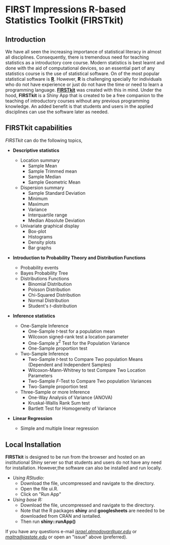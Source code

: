# FIRST Impressions R-based Statistics Toolkit (FIRSTkit)

## Introduction 

We have all seen the increasing importance of statistical literacy in almost all disciplines. Consequently, there is tremendous need for teaching statistics as a introductory core course. Modern statistics is best learnt and done with the aid of computational devices, so an essential part of any statistics course is the use of  statistical software. On of the most popular statistical software is [**R**](https://www.r-project.org/). However, **R** is challenging specially for individuals who do not have experience or just do not have the time or need to learn a programming language. [**FIRSTkit**](https://github.com/ialmodovar/FIRSTkit) was created with this in mind. Under the hood, **FIRSTkit** is a Shiny App that is created to be a free companion to the teaching of introductory courses without  any previous programming knowledge. An added benefit is that students and users in the applied disciplines can use the software later as needed.

## FIRSTkit capabilities

*FIRSTkit* can do the following topics,

* **Descriptive statistics**

  + Location summary 
    + Sample Mean 
    + Sample Trimmed mean
    + Sample Median 
    + Sample Geometric Mean
  + Dispersion summary 
    + Sample Standard Deviation
    + Minimum
    + Maximum
    + Variance 
    + Interquartile range
    + Median Absolute Deviation
  + Univariate graphical display 
    + Box-plot 
    + Histograms
    + Density plots
    + Bar graphs

* **Introduction to Probability Theory and Distribution Functions**

  + Probability events
  + Bayes Probability Tree
  + Distributions Functions
    + Binomial Distribution
    + Poisson Distribution
    + Chi-Squared Distribution
    + Normal Distribution
    + Student's $t$-distribution

* **Inference statistics**

  + One-Sample Inference 
    + One-Sample $t$-test for a population mean
    + Wilcoxon signed-rank test a location parameter
    + One-Sample $\chi^2$ Test for the Population Variance 
    + One-Sample proportion test
  + Two-Sample Inference
    + Two-Sample $t$-test to Compare Two population Means (Dependent and Independent Samples)
    + Wilcoxon-Mann-Whitney to test Compare Two Location Parameters 
    + Two-Sample $F$-Test to Compare Two population Variances
    + Two-Sample proportion test
  + Three-Sample or more Inference
    + One-Way Analysis of Variance (ANOVA)
    + Kruskal-Wallis Rank Sum test
    + Bartlett Test for Homogeneity of Variance

* **Linear Regression**

  + Simple and multiple linear regression
  
## Local Installation
**FIRSTkit** is designed to be run from the browser and hosted on an institutional Shiny server so that students and users do not have any need for installation. 
However,the software can also be installed and run locally.

  + *Using RStudio:*
    + Download the file, uncompressed and navigate to the directory.
    + Open the file ui.R.
    + Click on "Run App" 
  + *Using base R:*
    + Download the file, uncompressed and navigate to the directory.
    + Note that the R packages **shiny** and **googlesheets** are needed to be downloaded from CRAN and isntalled.
    + Then run **shiny::runApp()**

If you have any questions e-mail *israel.almodovar@upr.edu* or *maitra@iastate.edu* or open an "issue" above (preferred).


